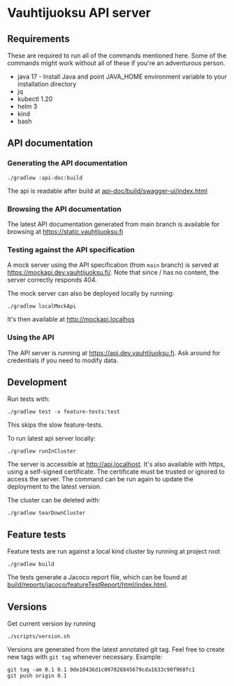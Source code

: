 # Vauhtijuoksu API server

## Requirements
These are required to run all of the commands mentioned here. 
Some of the commands might work without all of these if you're an adventurous person.
* java 17 - Install Java and point JAVA_HOME environment variable to your installation directory
* jq
* kubectl 1.20
* helm 3
* kind
* bash

## API documentation
### Generating the API documentation
```shell
./gradlew :api-doc:build
```
The api is readable after build at [api-doc/build/swagger-ui/index.html](api-doc/build/swagger-ui/index.html)

### Browsing the API documentation
The latest API documentation generated from main branch is available for browsing at https://static.vauhtijuoksu.fi

### Testing against the API specification
A mock server using the API specification (from `main` branch) is served at https://mockapi.dev.vauhtijuoksu.fi/.
Note that since / has no content, the server correctly responds 404.

The mock server can also be deployed locally by running:
```shell
./gradlew localMockApi
```

It's then available at http://mockapi.localhos

### Using the API
The API server is running at https://api.dev.vauhtijuoksu.fi. Ask around for credentials if you need to modify data.

## Development
Run tests with:
```shell
./gradlew test -x feature-tests:test
```
This skips the slow feature-tests.

To run latest api server locally:
```shell
./gradlew runInCluster
```
The server is accessible at http://api.localhost. 
It's also available with https, using a self-signed certificate. 
The certificate must be trusted or ignored to access the server.
The command can be run again to update the deployment to the latest version.

The cluster can be deleted with:
```shell
./gradlew tearDownCluster
```

## Feature tests

Feature tests are run against a local kind cluster by running at project root
```shell
./gradlew build
``` 

The tests generate a Jacoco report file, which can be found at
[build/reports/jacoco/featureTestReport/html/index.html](build/reports/jacoco/featureTestReport/html/index.html).

## Versions
Get current version by running
```shell
./scripts/version.sh
```

Versions are generated from the latest annotated git tag.
Feel free to create new tags with `git tag` whenever necessary.
Example:
```shell
git tag -am 0.1 0.1 9de10436d1c097826845679cda1633c90f968fc1
git push origin 0.1
```
